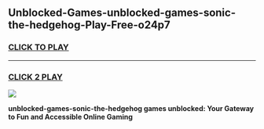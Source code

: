 
## Unblocked-Games-unblocked-games-sonic-the-hedgehog-Play-Free-o24p7
<h3>
<a href="https://clearcache.space/e2bc6b?title=unblocked-games-sonic-the-hedgehog&ref=21A">CLICK TO PLAY</a></h3>
<hr>

<h3>
<a href="https://clearcache.space/e2bc6b?title=unblocked-games-sonic-the-hedgehog&ref=21A">CLICK 2 PLAY</a>
  
</h3>

<a href="https://clearcache.space/e2bc6b?title=unblocked-games-sonic-the-hedgehog&ref=21A"><img src="https://clearcache.store/games.png"></a>


**unblocked-games-sonic-the-hedgehog games unblocked: Your Gateway to Fun and Accessible Online Gaming**
